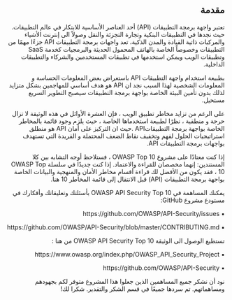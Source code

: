 <h2 dir='rtl' align='right'>مقدمة </h2>

 <p dir='rtl' align='right'>تعتبر واجهة برمجة التطبيقات (API) أحد العناصر الأساسية للابتكار في عالم التطبيقات. حيث نجدها في التطبيقات البنكية وتجارة التجزئة والنقل وصولاً الى إنترنت الأشياء والمركبات ذاتية القيادة والمدن الذكية، تعد واجهات برمجة التطبيقات API جزءًا مهمًا من التطبيقات وخصوصاً الخاصة بالهاتف المحمول الحديثة والبرمجيات كخدمة SaaS وتطبيقات الويب ويمكن استخدمها في تطبيقات المستخدمين والشركاء والتطبيقات الداخلية.
    
<p dir='rtl' align='right'> بطبيعة استخدام واجهة التطبيقات  API باستعراض بعض المعلومات الحساسة و المعلومات الشخصية لهذا السبب نجد ان API هو هدف أساسي للمهاجمين بشكل متزايد لذلك بدون تأمين البيئة الخاصة بواجهة برمجة التطبيقات سيصبح التطوير السريع مستحيل.
<p dir='rtl' align='right'> على الرغم من تزايد مخاطر تطبيق الويب ، فإن العشرة الأوائل في هذه الوثيقة لا تزال حرجة و منطقية ، نظرًا لطبيعة استخدماها الخاصة ، حيث يلزم وجود قائمة بالمخاطر الخاصة بواجهة برمجة التطبيقاتAPI .حيث  ان التركيز على  أمان API هو منطلق استراتيجيات الحلول لفهم وتخفيف نقاط الضعف المحتملة و الفريدة التي تستهدف بواجهات برمجة التطبيقات API.
<p dir='rtl' align='right'> إذا كنت معتادًا على مشروع OWASP Top 10 ، فستلاحظ أوجه التشابه بين كلا المستندين: إنهما مخصصان للقراءة والاعتماد. إذا كنت جديدًا في سلسلة OWASP Top 10 ، فقد يكون من الأفضل لك قراءة أقسام مخاطر الأمان والمنهجية والبيانات الخاصة بواجهة برمجة التطبيقات (API) قبل الانتقال إلى قائمة المخاطر 10 هنا.

<p dir='rtl' align='right'> يمكنك المساهمة في OWASP API Security Top 10 بأسئلتك وتعليقاتك وأفكارك في مستودع مشروع GitHub:
 
<p dir='rtl' align='right'> ▪️  https://github.com/OWASP/API-Security/issues
<p dir='rtl' align='right'> ▪️  https://github.com/OWASP/API-Security/blob/master/CONTRIBUTING.md

<p dir='rtl' align='right'>تستطيع الوصول الى الوثيقة OWASP API Security Top 10 من هنا :
<p dir='rtl' align='right'> ▪️ https://www.owasp.org/index.php/OWASP_API_Security_Project
<p dir='rtl' align='right'> ▪️ https://github.com/OWASP/API-Security
<p dir='rtl' align='right'> نود أن نشكر جميع المساهمين الذين جعلوا هذا المشروع متوفر لكم بجهودهم ومساهماتهم. تم سردها جميعًا في قسم الشكر والتقدير. شكرا لك!


[1]: https://www.owasp.org/index.php/Category:OWASP_Top_Ten_Project
[2]: ./0x10-api-security-risks.md
[3]: ./0xd0-about-data.md
[4]: ./0xd1-acknowledgments.md
